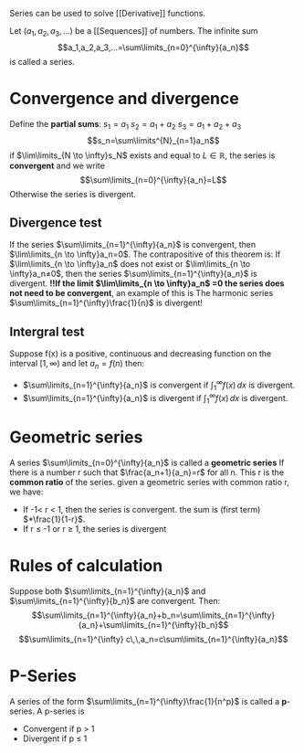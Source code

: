 Series can be used to solve [[Derivative]] functions. 

Let ($a_1,a_2,a_3,...$) be a [[Sequences]] of numbers.
The infinite sum$$a_1,a_2,a_3,...=\sum\limits_{n=0}^{\infty}{a_n}$$
is called a series. 
# Convergence and divergence
Define the **partial sums**: 
	$s_1=a_1$
	$s_2=a_1+a_2$
	$s_3=a_1+a_2+a_3$
	$$s_n=\sum\limits^{N}_{n=1}a_n$$
if $\lim\limits_{N \to \infty}s_N$ exists and equal to $L ∈ ℝ$, the series is **convergent**
and we write $$\sum\limits_{n=0}^{\infty}{a_n}=L$$
Otherwise the series is divergent. 

## Divergence test
If the series $\sum\limits_{n=1}^{\infty}{a_n}$ is convergent, then $\lim\limits_{n \to \infty}a_n=0$.
The contrapositive of this theorem is:
If $\lim\limits_{n \to \infty}a_n$ does not exist or $\lim\limits_{n \to \infty}a_n≠0$, then the series $\sum\limits_{n=1}^{\infty}{a_n}$ is divergent. 
**!!If the limit $\lim\limits_{n \to \infty}a_n$ =0 the series does not need to be convergent**, an example of this is The harmonic series $\sum\limits_{n=1}^{\infty}\frac{1}{n}$ is divergent!

## Intergral test
Suppose f(x) is a positive, continuous and decreasing function on the interval $[1,\infty)$ and let $a_n=f(n)$ then: 
* $\sum\limits_{n=1}^{\infty}{a_n}$ is convergent if $\int_{1}^{\infty} f(x) \,dx$ is divergent.
* $\sum\limits_{n=1}^{\infty}{a_n}$ is divergent if $\int_{1}^{\infty} f(x) \,dx$ is divergent.
# Geometric series
A series $\sum\limits_{n=0}^{\infty}{a_n}$ is called a **geometric series**
If there is a number r such that $\frac{a_n+1}{a_n}=r$ for all n.
This r is the **common ratio** of the series. 
given a geometric series with common ratio r, we have:
* If -1< r < 1, then the series is convergent. 
		the sum is (first term) $*\frac{1}{1-r}$.
* If r ≤ -1 or r ≥ 1, the series is divergent

# Rules of calculation
Suppose both $\sum\limits_{n=1}^{\infty}{a_n}$ and $\sum\limits_{n=1}^{\infty}{b_n}$ are convergent. Then: 
$$\sum\limits_{n=1}^{\infty}{a_n}+b_n=\sum\limits_{n=1}^{\infty}{a_n}+\sum\limits_{n=1}^{\infty}{b_n}$$
$$\sum\limits_{n=1}^{\infty} c\,\,a_n=c\sum\limits_{n=1}^{\infty}{a_n}$$
# P-Series
A series of the form $\sum\limits_{n=1}^{\infty}\frac{1}{n^p}$ is called a **p**-series.
A p-series is
* Convergent if p > 1
* Divergent if p ≤ 1